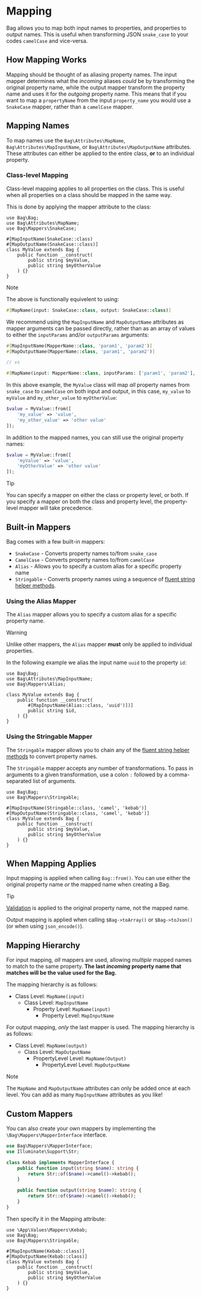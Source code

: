 # Mapping

Bag allows you to map both input names to properties, and properties to output names. This is useful when
transforming JSON `snake_case` to your codes `camelCase` and vice-versa.

## How Mapping Works

Mapping should be thought of as aliasing property names. The input mapper determines what the _incoming_ aliases _could_ be by transforming the original property name, while the output mapper transform the property name and uses it for the _outgoing_ property name. This means
that if you want to map a `propertyName` from the input `property_name` you would use a `SnakeCase` mapper, rather than a `camelCase` mapper.

## Mapping Names

To map names use the `Bag\Attributes\MapName`, `Bag\Attributes\MapInputName`, or `Bag\Attributes\MapOutputName` attributes. These attributes can either be applied to the entire class, **or** to an individual property.

### Class-level Mapping

Class-level mapping applies to all properties on the class. This is useful when all properties on a class should be mapped in the same way.

This is done by applying the mapper attribute to the class:

```php{5,6}
use Bag\Bag;
use Bag\Attributes\MapName;
use Bag\Mappers\SnakeCase;

#[MapInputName(SnakeCase::class)
#[MapOutputName(SnakeCase::class)]
class MyValue extends Bag {
    public function __construct(
        public string $myValue,
        public string $myOtherValue
    ) {}
}
```

> [!NOTE]
> The above is functionally equivelent to using:
> ```php
> #[MapName(input: SnakeCase::class, output: SnakeCase::class)]
> ```
> 
> We recommend using the `MapInputName` and `MapOutputName` attributes as mapper arguments can be passed 
> directly, rather than as an array of values to either the `inputParams` and/or `outputParams` arguments:
> 
> ```php
> #[MapInputName(MapperName::class, 'param1', 'param2')]
> #[MapOutputName(MapperName::class, 'param1', 'param2')]
> 
> // vs
> 
> #[MapName(input: MapperName::class, inputParams: ['param1', 'param2'], output: MapperName::class, outputParams: ['param1', 'param2'])]
> ```

In this above example, the `MyValue` class will map _all_ property names from `snake_case` to `camelCase` on both input and output, in this case, `my_value` to `myValue` and `my_other_value` to `myOtherValue`:

```php
$value = MyValue::from([
    'my_value' => 'value',
    'my_other_value' => 'other value'
]);
```

In addition to the mapped names, you can still use the original property names:

```php
$value = MyValue::from([
    'myValue' => 'value',
    'myOtherValue' => 'other value'
]);
```

> [!TIP]
> You can specify a mapper on either the class or property level, or both. If you specify a mapper on both the class and property level, the property-level mapper will take precedence.

## Built-in Mappers

Bag comes with a few built-in mappers:

- `SnakeCase` - Converts property names to/from `snake_case`
- `CamelCase` - Converts property names to/from `camelCase`
- `Alias` - Allows you to specify a custom alias for a specific property name
- `Stringable` - Converts property names using a sequence of [fluent string helper methods](https://laravel.com/docs/11.x/strings#fluent-strings-method-list).

### Using the Alias Mapper

The `Alias` mapper allows you to specify a custom alias for a specific property name. 

> [!WARNING]
> Unlike other mappers, the `Alias` mapper **must** only be applied to individual properties.

In the following example we alias the input name `uuid` to the property `id`:

```php{7}
use Bag\Bag;
use Bag\Attributes\MapInputName;
use Bag\Mappers\Alias;

class MyValue extends Bag {
    public function __construct(
        #[MapInputName(Alias::class, 'uuid')])]
        public string $id,
    ) {}
}
````

### Using the Stringable Mapper

The `Stringable` mapper allows you to chain any of the [fluent string helper methods](https://laravel.com/docs/11.x/strings#fluent-strings-method-list) to convert property names.

The `Stringable` mapper accepts any number of transformations. To pass in arguments to a given transformation, use a colon `:` followed by a comma-separated list of arguments.

```php{4,5}
use Bag\Bag;
use Bag\Mappers\Stringable;

#[MapInputName(Stringable::class, 'camel', 'kebab')]
#[MapOutputName(Stringable::class, 'camel', 'kebab')]
class MyValue extends Bag {
    public function __construct(
        public string $myValue,
        public string $myOtherValue
    ) {}
}
```

## When Mapping Applies

Input mapping is applied when calling `Bag::from()`. You can use either the original property name _or_ the mapped name when creating a Bag.

> [!TIP]
> [Validation](validation) is applied to the original property name, not the mapped name.

Output mapping is applied when calling `$Bag->toArray()` or `$Bag->toJson()` (or when using `json_encode()`).

## Mapping Hierarchy

For input mapping, _all_ mappers are used, allowing _multiple_ mapped names to match to the same property. **The last _incoming_
property name that matches will be the value used for the Bag.**

The mapping hierarchy is as follows:

- Class Level: `MapName(input)`
  - Class Level: `MapInputName`
    - Property Level: `MapName(input)`
      - Property Level: `MapInputName`

For output mapping, _only_ the last mapper is used. The mapping hierarchy is as follows:

- Class Level: `MapName(output)`
  - Class Level: `MapOutputName`
    - PropertyLevel Level: `MapName(Output)`
      - PropertyLevel Level: `MapOutputName`

> [!NOTE]
> The `MapName` and `MapOutputName` attributes can only be added once at each level. You can add as many `MapInputName` attributes as you like!

## Custom Mappers

You can also create your own mappers by implementing the `\Bag\Mappers\MapperInterface` interface.

```php
use Bag\Mappers\MapperInterface;
use Illuminate\Support\Str;

class Kebab implements MapperInterface {
    public function input(string $name): string {
        return Str::of($name)->camel()->kebab();
    }

    public function output(string $name): string {
        return Str::of($name)->camel()->kebab();
    }
}
```

Then specify it in the Mapping attribute:

```php{5,6}
use \App\Values\Mappers\Kebab;
use Bag\Bag;
use Bag\Mappers\Stringable;

#[MapInputName(Kebab::class)]
#[MapOutputName(Kebab::class)]
class MyValue extends Bag {
    public function __construct(
        public string $myValue,
        public string $myOtherValue
    ) {}
}
```
